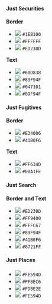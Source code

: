 #### Just Securities

**Border**

-   <img src="https://via.placeholder.com/15/1EB100/000000?text=+" /> `#1EB100`
-   <img src="https://via.placeholder.com/15/FFFFFF/000000?text=+" /> `#FFFFFF`
-   <img src="https://via.placeholder.com/15/ED230D/000000?text=+" /> `#ED230D`

**Text**

-   <img src="https://via.placeholder.com/15/60D838/000000?text=+" /> `#60D838`
-   <img src="https://via.placeholder.com/15/89F94F/000000?text=+" /> `#89F94F`
-   <img src="https://via.placeholder.com/15/047101/000000?text=+" /> `#047101`
-   <img src="https://via.placeholder.com/15/89F94F/000000?text=+" /> `#89F94F`

#### Just Fugitives

**Border**

-   <img src="https://via.placeholder.com/15/E34006/000000?text=+" /> `#E34006`
-   <img src="https://via.placeholder.com/15/41B0F6/000000?text=+" /> `#41B0F6`

**Text**

-   <img src="https://via.placeholder.com/15/FF634D/000000?text=+" /> `#FF634D`
-   <img src="https://via.placeholder.com/15/00A1FE/000000?text=+" /> `#00A1FE`

#### Just Search

**Border and Text**

-   <img src="https://via.placeholder.com/15/ED230D/000000?text=+" /> `#ED230D`
-   <img src="https://via.placeholder.com/15/FF9400/000000?text=+" /> `#FF9400`
-   <img src="https://via.placeholder.com/15/FFFC67/000000?text=+" /> `#FFFC67`
-   <img src="https://via.placeholder.com/15/89F94F/000000?text=+" /> `#89F94F`
-   <img src="https://via.placeholder.com/15/41B0F6/000000?text=+" /> `#41B0F6`
-   <img src="https://via.placeholder.com/15/8721FF/000000?text=+" /> `#8721FF`

#### Just Places

-   <img src="https://via.placeholder.com/15/FE594D/000000?text=+" /> `#FE594D`
-   <img src="https://via.placeholder.com/15/FF8EC6/000000?text=+" /> `#FF8EC6`
-   <img src="https://via.placeholder.com/15/FDBE2E/000000?text=+" /> `#FDBE2E`
-   <img src="https://via.placeholder.com/15/FE594D/000000?text=+" /> `#FE594D`
